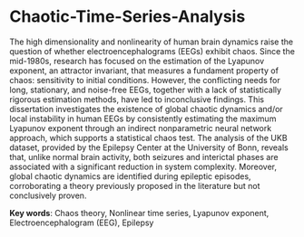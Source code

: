 # Chaotic-Time-Series-Analysis

The high dimensionality and nonlinearity of human brain dynamics raise the question of whether electroencephalograms (EEGs) exhibit chaos. Since the mid-1980s, research has focused on the estimation of the Lyapunov exponent, an attractor invariant, that measures a fundament property of chaos: sensitivity to initial conditions. However, the conflicting needs for long, stationary, and noise-free EEGs, together with a lack of statistically rigorous estimation methods, have led to inconclusive findings. 
This dissertation investigates the existence of global chaotic dynamics and/or local instability in human EEGs by consistently estimating the maximum Lyapunov exponent through an indirect nonparametric neural network approach, which supports a statistical chaos test. The analysis of the UKB dataset, provided by the Epilepsy Center at the University of Bonn, reveals that, unlike normal brain activity, both seizures and interictal phases are associated with a significant reduction in system complexity. Moreover, global chaotic dynamics are identified during epileptic episodes, corroborating a theory previously proposed in the literature but not conclusively proven. 

**Key words**: Chaos theory, Nonlinear time series, Lyapunov exponent, Electroencephalogram (EEG), Epilepsy
